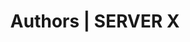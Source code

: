 ---
title: Authors | SERVER X
description: We greatly value the expertise contributed by our authors to our articles.
---